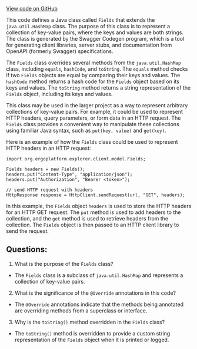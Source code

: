 [View code on GitHub](https://github.com/ergoplatform/ergo-appkit/java-client-generated/src/main/java/org/ergoplatform/explorer/client/model/Fields.java)

This code defines a Java class called `Fields` that extends the `java.util.HashMap` class. The purpose of this class is to represent a collection of key-value pairs, where the keys and values are both strings. The class is generated by the Swagger Codegen program, which is a tool for generating client libraries, server stubs, and documentation from OpenAPI (formerly Swagger) specifications.

The `Fields` class overrides several methods from the `java.util.HashMap` class, including `equals`, `hashCode`, and `toString`. The `equals` method checks if two `Fields` objects are equal by comparing their keys and values. The `hashCode` method returns a hash code for the `Fields` object based on its keys and values. The `toString` method returns a string representation of the `Fields` object, including its keys and values.

This class may be used in the larger project as a way to represent arbitrary collections of key-value pairs. For example, it could be used to represent HTTP headers, query parameters, or form data in an HTTP request. The `Fields` class provides a convenient way to manipulate these collections using familiar Java syntax, such as `put(key, value)` and `get(key)`. 

Here is an example of how the `Fields` class could be used to represent HTTP headers in an HTTP request:

```
import org.ergoplatform.explorer.client.model.Fields;

Fields headers = new Fields();
headers.put("Content-Type", "application/json");
headers.put("Authorization", "Bearer <token>");

// send HTTP request with headers
HttpResponse response = HttpClient.sendRequest(url, "GET", headers);
```

In this example, the `Fields` object `headers` is used to store the HTTP headers for an HTTP GET request. The `put` method is used to add headers to the collection, and the `get` method is used to retrieve headers from the collection. The `Fields` object is then passed to an HTTP client library to send the request.
## Questions: 
 1. What is the purpose of the `Fields` class?
- The `Fields` class is a subclass of `java.util.HashMap` and represents a collection of key-value pairs.

2. What is the significance of the `@Override` annotations in this code?
- The `@Override` annotations indicate that the methods being annotated are overriding methods from a superclass or interface.

3. Why is the `toString()` method overridden in the `Fields` class?
- The `toString()` method is overridden to provide a custom string representation of the `Fields` object when it is printed or logged.
